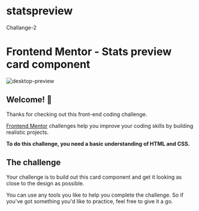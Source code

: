 # statspreview
Challange-2
# Frontend Mentor - Stats preview card component
![desktop-preview](https://user-images.githubusercontent.com/83467033/141171722-77c68a07-3f71-4224-87fa-7e6a0c11d68f.jpg)


## Welcome! 👋

Thanks for checking out this front-end coding challenge.

[Frontend Mentor](https://www.frontendmentor.io) challenges help you improve your coding skills by building realistic projects.

**To do this challenge, you need a basic understanding of HTML and CSS.**

## The challenge

Your challenge is to build out this card component and get it looking as close to the design as possible.

You can use any tools you like to help you complete the challenge. So if you've got something you'd like to practice, feel free to give it a go.
